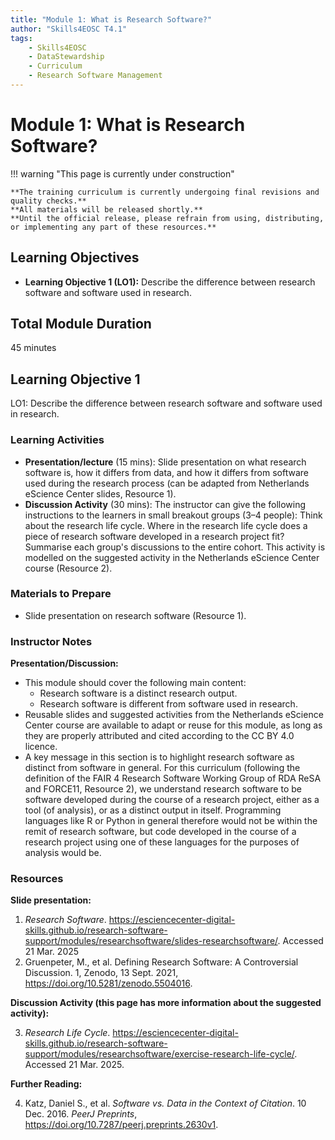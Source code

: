 ```yaml
---
title: "Module 1: What is Research Software?"
author: "Skills4EOSC T4.1"
tags:
    - Skills4EOSC
    - DataStewardship
    - Curriculum
    - Research Software Management
---
```


# Module 1: What is Research Software?

!!! warning "This page is currently under construction"

    **The training curriculum is currently undergoing final revisions and quality checks.**
    **All materials will be released shortly.**
    **Until the official release, please refrain from using, distributing, or implementing any part of these resources.**


## Learning Objectives

- **Learning Objective 1 (LO1):** Describe the difference between research software and software used in research.


## Total Module Duration

45 minutes


## Learning Objective 1

LO1: Describe the difference between research software and software used in research.


### Learning Activities

- **Presentation/lecture** (15 mins): Slide presentation on what research software is, how it differs from data, and how it differs from software used during the research process (can be adapted from Netherlands eScience Center slides, Resource 1).
- **Discussion Activity** (30 mins): The instructor can give the following instructions to the learners in small breakout groups (3&ndash;4 people): Think about the research life cycle. Where in the research life cycle does a piece of research software developed in a research project fit? Summarise each group's discussions to the entire cohort. This activity is modelled on the suggested activity in the Netherlands eScience Center course (Resource 2).


### Materials to Prepare

- Slide presentation on research software (Resource 1).


### Instructor Notes

**Presentation/Discussion:**

- This module should cover the following main content:
    - Research software is a distinct research output.
    - Research software is different from software used in research.
- Reusable slides and suggested activities from the Netherlands eScience Center course are available to adapt or reuse for this module, as long as they are properly attributed and cited according to the CC BY 4.0 licence.
- A key message in this section is to highlight research software as distinct from software in general. For this curriculum (following the definition of the FAIR 4 Research Software Working Group of RDA ReSA and FORCE11, Resource 2), we understand research software to be software developed during the course of a research project, either as a tool (of analysis), or as a distinct output in itself. Programming languages like R or Python in general therefore would not be within the remit of research software, but code developed in the course of a research project using one of these languages for the purposes of analysis would be.


### Resources

**Slide presentation:**

1. *Research Software*. <https://esciencecenter-digital-skills.github.io/research-software-support/modules/researchsoftware/slides-researchsoftware/>. Accessed 21 Mar. 2025
2. Gruenpeter, M., et al. Defining Research Software: A Controversial Discussion. 1, Zenodo, 13 Sept. 2021, <https://doi.org/10.5281/zenodo.5504016>.

**Discussion Activity (this page has more information about the suggested activity):**

3. *Research Life Cycle*. <https://esciencecenter-digital-skills.github.io/research-software-support/modules/researchsoftware/exercise-research-life-cycle/>. Accessed 21 Mar. 2025.

**Further Reading:**

4. Katz, Daniel S., et al. *Software vs. Data in the Context of Citation*. 10 Dec. 2016. *PeerJ Preprints*, <https://doi.org/10.7287/peerj.preprints.2630v1>.
